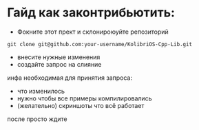 # Гайд как законтрибьютить:

+ Фокните этот прект 
и склонироюуйте репозиторий

```
git clone git@github.com:your-username/KolibriOS-Cpp-Lib.git
```

+ внесите нужные изменения
+ создайте запрос на слияние

инфа необходимая для принятия запроса:
+ что изменилось
+ нужно чтобы все примеры компилировались
+ (желательно) скриншоты что всё работает


после просто ждите

